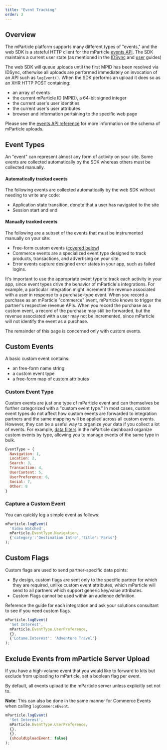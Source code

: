 ```yaml
---
title: "Event Tracking"
order: 3
---
```


## Overview

The mParticle platform supports many different types of "events," and the web SDK is a stateful HTTP client for the mParticle [events API](/developers/server/). The SDK maintains a current user state (as mentioned in the [IDSync](/developers/sdk/web/idsync/) and [user](/developers/sdk/web/users/) guides)

The web SDK will queue uploads until the first MPID has been resolved via IDSync, otherwise all uploads are performed immediately on invocation of an API such as `logEvent()`. When the SDK performs an upload it does so as an XHR HTTP POST containing:

- an array of events
- the current mParticle ID (MPID), a 64-bit signed integer
- the current user's user identities
- the current user's user attributes
- browser and information pertaining to the specific web page

Please see the [events API reference](/developers/server/) for more information on the schema of mParticle uploads.

## Event Types

An "event" can represent almost any form of activity on your site. Some events are collected automatically by the SDK whereas others must be collected manually.

#### Automatically tracked events

The following events are collected automatically by the web SDK without needing to write any code:

- Application state transition, denote that a user has navigated to the site
- Session start and end

#### Manually tracked events

The following are a subset of the events that must be instrumented manually on your site:

- Free-form custom events ([covered below](#custom-event-type))
- Commerce events are a specialized event type designed to track products, transactions, and advertising on your site.
- Error events capture designed error states in your app, such as failed logins.

It's important to use the appropriate event type to track each activity in your app, since event types drive the behavior of mParticle's integrations. For example, a particular integration might increment the revenue associated with a user in response to a purchase-type event. When you record a purchase as an mParticle "commerce" event, mParticle knows to trigger the partner's respective revenue APIs. When you record the purchase as a custom event, a record of the purchase may still be forwarded, but the revenue associated with a user may not be incremented, since mParticle will not identify the event as a purchase.

The remainder of this page is concerned only with custom events.

## Custom Events

A basic custom event contains:
- an free-form name string
- a custom event type
- a free-form map of custom attributes

### Custom Event Type

Custom events are just one type of mParticle event and can themselves be further categorized with a "custom event type." In most cases, custom event types do not affect how custom events are forwarded to integration partners and the same mapping will be applied across all custom events. However, they can be a useful way to organize your data if you collect a lot of events. For example, [data filters](/guides/platform-guide/data-filter) in the mParticle dashboard organize custom events by type, allowing you to manage events of the same type in bulk.

```javascript
EventType = {
  Navigation: 1,
  Location: 2,
  Search: 3,
  Transaction: 4,
  UserContent: 5,
  UserPreference: 6,
  Social: 7,
  Other: 8
}
```

### Capture a Custom Event

You can quickly log a simple event as follows:

```javascript
mParticle.logEvent(
  'Video Watched',
  mParticle.EventType.Navigation,
  {'category':'Destination Intro','title':'Paris'}
);
```

## Custom Flags

Custom flags are used to send partner-specific data points:

- By design, custom flags are sent only to the specific partner for which they are required, unlike custom event attributes, which mParticle will send to all partners which support generic key/value attributes.
- Custom Flags cannot be used within an audience definition.

Reference the guide for each integration and ask your solutions consultant to see if you need custom flags.

```javascript
mParticle.logEvent(
  'Set Interest',
  mParticle.EventType.UserPreference,
  {},
  {'Lotame.Interest': 'Adventure Travel'}
);
```

## Exclude Events from mParticle Server Upload

If you have a high-volume event that you would like to forward to kits but exclude from uploading to mParticle, set a boolean flag per event.

By default, all events upload to the mParticle server unless explicitly set not to.

**Note**: This can also be done in the same manner for Commerce Events when calling `logCommerceEvent`.

```javascript
mParticle.logEvent(
  'Set Interest',
  mParticle.EventType.UserPreference,
  {},
  {},
  {shouldUploadEvent: false}
);
```